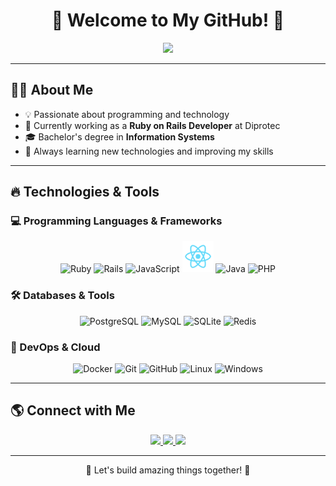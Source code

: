 <h1 align="center">🚀 Welcome to My GitHub! 🚀</h1>

<p align="center">
  <img src="https://readme-typing-svg.herokuapp.com?font=Fira+Code&size=22&pause=1200&color=36BCF7&center=true&vCenter=true&width=700&lines=Hello,+I'm+Gabriel!+%F0%9F%91%8B;Ruby+on+Rails+Developer+and+PHP+Developer+%F0%9F%9A%80;Passionate+about+Technology+and+Innovation!">
</p>

---

## 👨‍💻 About Me  
- 💡 Passionate about programming and technology  
- 🔭 Currently working as a **Ruby on Rails Developer** at Diprotec  
- 🎓 Bachelor's degree in **Information Systems**  
- 🌱 Always learning new technologies and improving my skills  

---

## 🔥 Technologies & Tools  

### 💻 Programming Languages & Frameworks  
<div align="center">
  <img alt="Ruby" height="50" src="https://cdn.jsdelivr.net/gh/devicons/devicon/icons/ruby/ruby-original.svg">
  <img alt="Rails" height="50" src="https://cdn.jsdelivr.net/gh/devicons/devicon/icons/rails/rails-original-wordmark.svg">
  <img alt="JavaScript" height="50" src="https://cdn.jsdelivr.net/gh/devicons/devicon/icons/javascript/javascript-plain.svg">
  <img alt="React" height="50" src="https://raw.githubusercontent.com/github/explore/80688e429a7d4ef2fca1e82350fe8e3517d3494d/topics/react/react.png">
  <img alt="Java" height="50" src="https://cdn.jsdelivr.net/gh/devicons/devicon/icons/java/java-original.svg">
  <img alt="PHP" height="50" src="https://cdn.jsdelivr.net/gh/devicons/devicon/icons/php/php-original.svg">
</div>

### 🛠️ Databases & Tools  
<div align="center">
  <img alt="PostgreSQL" height="50" src="https://cdn.jsdelivr.net/gh/devicons/devicon/icons/postgresql/postgresql-original-wordmark.svg">
  <img alt="MySQL" height="50" src="https://cdn.jsdelivr.net/gh/devicons/devicon/icons/mysql/mysql-original-wordmark.svg">
  <img alt="SQLite" height="50" src="https://cdn.jsdelivr.net/gh/devicons/devicon/icons/sqlite/sqlite-original.svg">
  <img alt="Redis" height="50" src="https://cdn.jsdelivr.net/gh/devicons/devicon/icons/redis/redis-original-wordmark.svg">
</div>

### 🐳 DevOps & Cloud  
<div align="center">
  <img alt="Docker" height="50" src="https://cdn.jsdelivr.net/gh/devicons/devicon/icons/docker/docker-original.svg">
  <img alt="Git" height="50" src="https://cdn.jsdelivr.net/gh/devicons/devicon/icons/git/git-original.svg">
  <img alt="GitHub" height="50" src="https://cdn.jsdelivr.net/gh/devicons/devicon/icons/github/github-original.svg">
  <img alt="Linux" height="50" src="https://cdn.jsdelivr.net/gh/devicons/devicon/icons/linux/linux-original.svg">
  <img alt="Windows" height="50" src="https://cdn.jsdelivr.net/gh/devicons/devicon/icons/windows8/windows8-original.svg">
</div>

---

## 🌎 Connect with Me  

<p align="center">
  <a href="https://www.linkedin.com/in/gabrielnhaia/" target="_blank">
    <img src="https://img.shields.io/badge/-LinkedIn-%230077B5?style=for-the-badge&logo=linkedin&logoColor=white">
  </a>
  <a href="https://www.instagram.com/gabnhaia/" target="_blank">
    <img src="https://img.shields.io/badge/-Instagram-%23E4405F?style=for-the-badge&logo=instagram&logoColor=white">
  </a>
  <a href="https://leetcode.com/u/gabnhaia/" target="_blank">
    <img src="https://img.shields.io/badge/-LeetCode-FFA116?style=for-the-badge&logo=leetcode&logoColor=black">
  </a>
</p>


---

<p align="center">🚀 Let's build amazing things together! 🚀</p>
